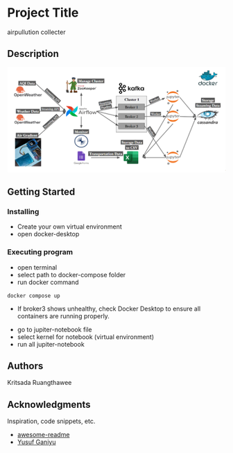 # Project Title

airpullution collecter

## Description

![Data Pipeline Diagram](flowchart_data_pipeline.png "Data Pipeline Overview")

## Getting Started

### Installing

- Create your own virtual environment
- open docker-desktop

### Executing program

- open terminal
- select path to docker-compose folder
- run docker command

```
docker compose up
```

- If broker3 shows unhealthy, check Docker Desktop to ensure all containers are running properly.

* go to jupiter-notebook file
* select kernel for notebook (virtual environment)
* run all jupiter-notebook

## Authors

Kritsada Ruangthawee

## Acknowledgments

Inspiration, code snippets, etc.

- [awesome-readme](https://github.com/matiassingers/awesome-readme)
- [Yusuf Ganiyu](https://github.com/airscholar/e2e-data-engineering.git)
